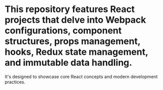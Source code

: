 # This repository features React projects that delve into Webpack configurations, component structures, props management, hooks, Redux state management, and immutable data handling. 
It's designed to showcase core React concepts and modern development practices.
